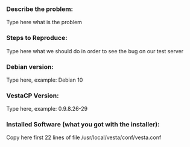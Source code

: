 ### Describe the problem:

Type here what is the problem

### Steps to Reproduce:

Type here what we should do in order to see the bug on our test server

### Debian version:

Type here, example: Debian 10

### VestaCP Version:

Type here, example: 0.9.8.26-29

### Installed Software (what you got with the installer):

Copy here first 22 lines of file /usr/local/vesta/conf/vesta.conf
